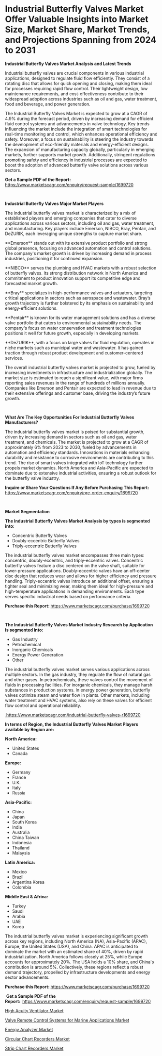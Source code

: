 <p><h1>Industrial Butterfly Valves Market Offer Valuable Insights into Market Size, Market Share, Market Trends, and Projections Spanning from 2024 to 2031</h1></p><p><strong>Industrial Butterfly Valves Market Analysis and Latest Trends</strong></p>
<p><p>Industrial butterfly valves are crucial components in various industrial applications, designed to regulate fluid flow efficiently. They consist of a rotating disc that allows for quick opening and closing, making them ideal for processes requiring rapid flow control. Their lightweight design, low maintenance requirements, and cost-effectiveness contribute to their widespread adoption across industries such as oil and gas, water treatment, food and beverage, and power generation.</p><p>The Industrial Butterfly Valves Market is expected to grow at a CAGR of 4.9% during the forecast period, driven by increasing demand for efficient fluid control systems and advancements in valve technology. Key trends influencing the market include the integration of smart technologies for real-time monitoring and control, which enhances operational efficiency and safety. Moreover, a focus on sustainability is steering the industry towards the development of eco-friendly materials and energy-efficient designs. The expansion of manufacturing capacity globally, particularly in emerging markets, further supports market growth. Additionally, stringent regulations promoting safety and efficiency in industrial processes are expected to boost the adoption of advanced butterfly valve solutions across various sectors.</p></p>
<p><strong>Get a Sample PDF of the Report:&nbsp;</strong> <a href="https://www.marketscagr.com/enquiry/request-sample/1699720?utm_campaign=1262&utm_medium=2&utm_source=Github&utm_content=ia&utm_term=20102024&utm_id=industrial-butterfly-valves">https://www.marketscagr.com/enquiry/request-sample/1699720</a></p>
<p>&nbsp;</p>
<p><strong>Industrial Butterfly Valves Major Market Players</strong></p>
<p><p>The industrial butterfly valves market is characterized by a mix of established players and emerging companies that cater to diverse applications across various sectors, including oil and gas, water treatment, and manufacturing. Key players include Emerson, NIBCO, Bray, Pentair, and DeZURIK, each leveraging unique strengths to capture market share.</p><p>**Emerson** stands out with its extensive product portfolio and strong global presence, focusing on advanced automation and control solutions. The company's market growth is driven by increasing demand in process industries, positioning it for continued expansion.</p><p>**NIBCO** serves the plumbing and HVAC markets with a robust selection of butterfly valves. Its strong distribution network in North America and commitment to product innovation support its competitive edge and forecasted market growth.</p><p>**Bray** specializes in high-performance valves and actuators, targeting critical applications in sectors such as aerospace and wastewater. Bray’s growth trajectory is further bolstered by its emphasis on sustainability and energy-efficient solutions.</p><p>**Pentair** is known for its water management solutions and has a diverse valve portfolio that caters to environmental sustainability needs. The company's focus on water conservation and treatment technologies positions it well for future growth, especially in developing markets.</p><p>**DeZURIK**, with a focus on large valves for fluid regulation, operates in niche markets such as municipal water and wastewater. It has gained traction through robust product development and customer-centered services.</p><p>The overall industrial butterfly valves market is projected to grow, fueled by increasing investments in infrastructure and industrialization globally. The market size is estimated to reach a significant value, with major firms reporting sales revenues in the range of hundreds of millions annually. Companies like Emerson and Pentair are expected to lead in revenue due to their extensive offerings and customer base, driving the industry’s future growth.</p></p>
<p>&nbsp;</p>
<p><strong>What Are The Key Opportunities For Industrial Butterfly Valves Manufacturers?</strong></p>
<p><p>The industrial butterfly valves market is poised for substantial growth, driven by increasing demand in sectors such as oil and gas, water treatment, and chemicals. The market is projected to grow at a CAGR of approximately 6% from 2023 to 2030, fueled by advancements in automation and efficiency standards. Innovations in materials enhancing durability and resistance to corrosive environments are contributing to this trend. The rise of smart valves integrated with IoT technology further propels market dynamics. North America and Asia-Pacific are expected to dominate due to extensive industrial activities, ensuring a robust outlook for the butterfly valve industry.</p></p>
<p><strong>Inquire or Share Your Questions If Any Before Purchasing This Report:</strong> <a href="https://www.marketscagr.com/enquiry/pre-order-enquiry/1699720?utm_campaign=1262&utm_medium=2&utm_source=Github&utm_content=ia&utm_term=20102024&utm_id=industrial-butterfly-valves">https://www.marketscagr.com/enquiry/pre-order-enquiry/1699720</a></p>
<p>&nbsp;</p>
<p><strong>Market Segmentation</strong></p>
<p><strong>The Industrial Butterfly Valves Market Analysis by types is segmented into:</strong></p>
<p><ul><li>Concentric Butterfly Valves</li><li>Doubly-eccentric Butterfly Valves</li><li>Triply-eccentric Butterfly Valves</li></ul></p>
<p><p>The industrial butterfly valves market encompasses three main types: concentric, doubly-eccentric, and triply-eccentric valves. Concentric butterfly valves feature a disc centered on the valve shaft, suitable for lower-pressure applications. Doubly-eccentric valves have an off-center disc design that reduces wear and allows for higher efficiency and pressure handling. Triply-eccentric valves introduce an additional offset, ensuring a tighter seal and minimizing wear, making them ideal for high-pressure and high-temperature applications in demanding environments. Each type serves specific industrial needs based on performance criteria.</p></p>
<p><strong>Purchase this Report:&nbsp;</strong><a href="https://www.marketscagr.com/purchase/1699720?utm_campaign=1262&utm_medium=2&utm_source=Github&utm_content=ia&utm_term=20102024&utm_id=industrial-butterfly-valves">https://www.marketscagr.com/purchase/1699720</a></p>
<p>&nbsp;</p>
<p><strong>The Industrial Butterfly Valves Market Industry Research by Application is segmented into:</strong></p>
<p><ul><li>Gas Industry</li><li>Petrochemical</li><li>Inorganic Chemicals</li><li>Energy Power Generation</li><li>Other</li></ul></p>
<p><p>The industrial butterfly valves market serves various applications across multiple sectors. In the gas industry, they regulate the flow of natural gas and other gases. In petrochemicals, these valves control the movement of fluids in processing facilities. For inorganic chemicals, they manage harsh substances in production systems. In energy power generation, butterfly valves optimize steam and water flow in plants. Other markets, including water treatment and HVAC systems, also rely on these valves for efficient flow control and operational reliability.</p></p>
<p><a href="https://www.marketscagr.com/industrial-butterfly-valves-r1699720?utm_campaign=1262&utm_medium=2&utm_source=Github&utm_content=ia&utm_term=20102024&utm_id=industrial-butterfly-valves">&nbsp;https://www.marketscagr.com/industrial-butterfly-valves-r1699720</a></p>
<p><strong>In terms of Region, the Industrial Butterfly Valves Market Players available by Region are:</strong></p>
<p>
    <p> <strong> North America: </strong>
        <ul>
            <li>United States</li>
            <li>Canada</li>
        </ul>
        </p> 
    <p> <strong> Europe: </strong>
        <ul>
            <li>Germany</li>
            <li>France</li>
            <li>U.K.</li>
            <li>Italy</li>
            <li>Russia</li>
        </ul>
        </p> 
    <p> <strong> Asia-Pacific: </strong>
        <ul>
            <li>China</li>
            <li>Japan</li>
            <li>South Korea</li>
            <li>India</li>
            <li>Australia</li>
            <li>China Taiwan</li>
            <li>Indonesia</li>
            <li>Thailand</li>
            <li>Malaysia</li>
        </ul>
        </p> 
    <p> <strong> Latin America: </strong>
        <ul>
            <li>Mexico</li>
            <li>Brazil</li>
            <li>Argentina Korea</li>
            <li>Colombia</li>
        </ul>
        </p> 
    <p> <strong> Middle East & Africa: </strong>
        <ul>
            <li>Turkey</li>
            <li>Saudi</li>
            <li>Arabia</li>
            <li>UAE</li>
            <li>Korea</li>
        </ul>
    </p>
    </p>
<p><p>The industrial butterfly valves market is experiencing significant growth across key regions, including North America (NA), Asia-Pacific (APAC), Europe, the United States (USA), and China. APAC is anticipated to dominate the market with an estimated share of 40%, driven by rapid industrialization. North America follows closely at 25%, while Europe accounts for approximately 20%. The USA holds a 10% share, and China's contribution is around 5%. Collectively, these regions reflect a robust demand trajectory, propelled by infrastructure developments and energy sector advancements.</p></p>
<p><strong>Purchase this Report: </strong><a href="https://www.marketscagr.com/purchase/1699720?utm_campaign=1262&utm_medium=2&utm_source=Github&utm_content=ia&utm_term=20102024&utm_id=industrial-butterfly-valves">https://www.marketscagr.com/purchase/1699720</a></p>
<p>&nbsp;<strong>Get a Sample PDF of the Report:&nbsp;&nbsp;</strong><a href="https://www.marketscagr.com/enquiry/request-sample/1699720?utm_campaign=1262&utm_medium=2&utm_source=Github&utm_content=ia&utm_term=20102024&utm_id=industrial-butterfly-valves">https://www.marketscagr.com/enquiry/request-sample/1699720</a></p>
<p><strong></strong></p>
<p><p><a href="https://www.linkedin.com/pulse/global-high-acuity-ventilator-market-product-types-applications-0hnbe?utm_campaign=1262&utm_medium=2&utm_source=Github&utm_content=ia&utm_term=20102024&utm_id=industrial-butterfly-valves">High Acuity Ventilator Market</a></p><p><a href="https://github.com/joannesouthgate/Market-Research-Report-List-5/blob/main/valve-remote-control-systems-for-marine-applications-market.md?utm_campaign=1262&utm_medium=2&utm_source=Github&utm_content=ia&utm_term=20102024&utm_id=industrial-butterfly-valves">Valve Remote Control Systems for Marine Applications Market</a></p><p><a href="https://www.linkedin.com/pulse/energy-analyzer-market-consolidation-impact-structure-2024-2031-emede?utm_campaign=1262&utm_medium=2&utm_source=Github&utm_content=ia&utm_term=20102024&utm_id=industrial-butterfly-valves">Energy Analyzer Market</a></p><p><a href="https://www.linkedin.com/pulse/strategic-insights-global-circular-chart-recorders-inule?utm_campaign=1262&utm_medium=2&utm_source=Github&utm_content=ia&utm_term=20102024&utm_id=industrial-butterfly-valves">Circular Chart Recorders Market</a></p><p><a href="https://www.linkedin.com/pulse/global-strip-chart-recorders-market-sector2024-2031-metrics-3dh7e?utm_campaign=1262&utm_medium=2&utm_source=Github&utm_content=ia&utm_term=20102024&utm_id=industrial-butterfly-valves">Strip Chart Recorders Market</a></p></p>